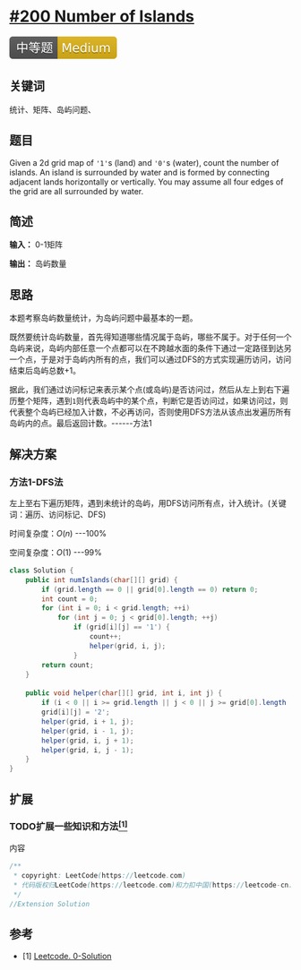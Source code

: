 # [#200 Number of Islands](https://leetcode.com/problems/number-of-islands)

![Medium](/figures/Medium.svg)

## 关键词

统计、矩阵、岛屿问题、

## 题目

Given a 2d grid map of `'1'`s (land) and `'0'`s (water), count the number of islands. An island is surrounded by water and is formed by connecting adjacent lands horizontally or vertically. You may assume all four edges of the grid are all surrounded by water.

## 简述

**输入：** 0-1矩阵

**输出：** 岛屿数量

## 思路

本题考察岛屿数量统计，为岛屿问题中最基本的一题。

既然要统计岛屿数量，首先得知道哪些情况属于岛屿，哪些不属于。对于任何一个岛屿来说，岛屿内部任意一个点都可以在不跨越水面的条件下通过一定路径到达另一个点，于是对于岛屿内所有的点，我们可以通过DFS的方式实现遍历访问，访问结束后岛屿总数+1。

据此，我们通过访问标记来表示某个点(或岛屿)是否访问过，然后从左上到右下遍历整个矩阵，遇到`1`则代表岛屿中的某个点，判断它是否访问过，如果访问过，则代表整个岛屿已经加入计数，不必再访问，否则使用DFS方法从该点出发遍历所有岛屿内的点。最后返回计数。------方法1

## 解决方案

### 方法1-DFS法

左上至右下遍历矩阵，遇到未统计的岛屿，用DFS访问所有点，计入统计。(关键词：遍历、访问标记、DFS)

时间复杂度：$O(n)$ ---100%

空间复杂度：$O(1)$ ---99%

``` java
class Solution {
    public int numIslands(char[][] grid) {
        if (grid.length == 0 || grid[0].length == 0) return 0;
        int count = 0;
        for (int i = 0; i < grid.length; ++i)
            for (int j = 0; j < grid[0].length; ++j)
                if (grid[i][j] == '1') {
                    count++;
                    helper(grid, i, j);
                }
        return count;
    }

    public void helper(char[][] grid, int i, int j) {
        if (i < 0 || i >= grid.length || j < 0 || j >= grid[0].length || grid[i][j] != '1') return;
        grid[i][j] = '2';
        helper(grid, i + 1, j);
        helper(grid, i - 1, j);
        helper(grid, i, j + 1);
        helper(grid, i, j - 1);
    }
}
```

## 扩展

### TODO扩展一些知识和方法[$^{[1]}$](#refer-anchor-1)

内容

``` java
/**
 * copyright: LeetCode(https://leetcode.com)
 * 代码版权归LeetCode(https://leetcode.com)和力扣中国(https://leetcode-cn.com/)所有
 */
//Extension Solution
```

## 参考

<div id="refer-anchor-1"></div>

+ [1] [Leetcode. 0-Solution]()
